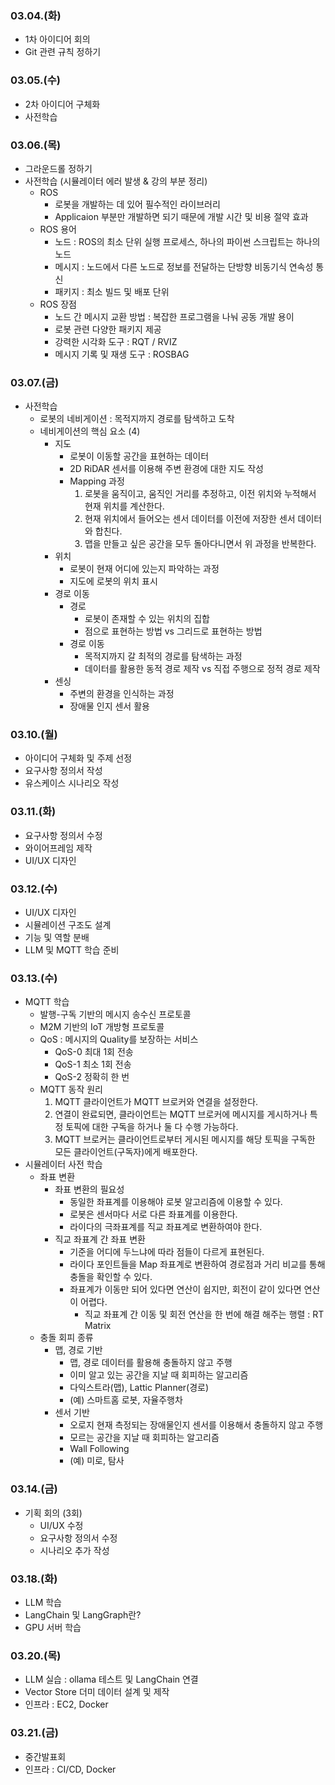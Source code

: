 ### 03.04.(화)

- 1차 아이디어 회의
- Git 관련 규칙 정하기

### 03.05.(수)

- 2차 아이디어 구체화
- 사전학습

### 03.06.(목)

- 그라운드롤 정하기
- 사전학습 (시뮬레이터 에러 발생 & 강의 부분 정리)
    - ROS
        - 로봇을 개발하는 데 있어 필수적인 라이브러리
        - Applicaion 부분만 개발하면 되기 때문에 개발 시간 및 비용 절약 효과
    - ROS 용어
        - 노드 : ROS의 최소 단위 실행 프로세스, 하나의 파이썬 스크립트는 하나의 노드
        - 메시지 : 노드에서 다른 노드로 정보를 전달하는 단방향 비동기식 연속성 통신
        - 패키지 : 최소 빌드 및 배포 단위
    - ROS 장점
        - 노드 간 메시지 교환 방법 : 복잡한 프로그램을 나눠 공동 개발 용이
        - 로봇 관련 다양한 패키지 제공
        - 강력한 시각화 도구 : RQT / RVIZ
        - 메시지 기록 및 재생 도구 : ROSBAG

### 03.07.(금)

- 사전학습
    - 로봇의 네비게이션 : 목적지까지 경로를 탐색하고 도착
    - 네비게이션의 핵심 요소 (4)
        - 지도
            - 로봇이 이동할 공간을 표현하는 데이터
            - 2D RiDAR 센서를 이용해 주변 환경에 대한 지도 작성
            - Mapping 과정
                1. 로봇을 움직이고, 움직인 거리를 추정하고, 이전 위치와 누적해서 현재 위치를 계산한다.
                2. 현재 위치에서 들어오는 센서 데이터를 이전에 저장한 센서 데이터와 합친다.
                3. 맵을 만들고 싶은 공간을 모두 돌아다니면서 위 과정을 반복한다.
        - 위치
            - 로봇이 현재 어디에 있는지 파악하는 과정
            - 지도에 로봇의 위치 표시
        - 경로 이동
            - 경로
                - 로봇이 존재할 수 있는 위치의 집합
                - 점으로 표현하는 방법 vs 그리드로 표현하는 방법
            - 경로 이동
                - 목적지까지 갈 최적의 경로를 탐색하는 과정
                - 데이터를 활용한 동적 경로 제작 vs 직접 주행으로 정적 경로 제작
        - 센싱
            - 주변의 환경을 인식하는 과정
            - 장애물 인지 센서 활용

### 03.10.(월)

- 아이디어 구체화 및 주제 선정
- 요구사항 정의서 작성
- 유스케이스 시나리오 작성

### 03.11.(화)

- 요구사항 정의서 수정
- 와이어프레임 제작
- UI/UX 디자인

### 03.12.(수)

- UI/UX 디자인
- 시뮬레이션 구조도 설계
- 기능 및 역할 분배
- LLM 및 MQTT 학습 준비

### 03.13.(수)

- MQTT 학습
    - 발행-구독 기반의 메시지 송수신 프로토콜
    - M2M 기반의 IoT 개방형 프로토콜
    - QoS : 메시지의 Quality를 보장하는 서비스
        - QoS-0 최대 1회 전송
        - QoS-1 최소 1회 전송
        - QoS-2 정확히 한 번
    - MQTT 동작 원리
        1. MQTT 클라이언트가 MQTT 브로커와 연결을 설정한다.
        2. 연결이 완료되면, 클라이언트는 MQTT 브로커에 메시지를 게시하거나 특정 토픽에 대한 구독을 하거나 둘 다 수행 가능하다.
        3. MQTT 브로커는 클라이언트로부터 게시된 메시지를 해당 토픽을 구독한 모든 클라이언트(구독자)에게 배포한다.
- 시뮬레이터 사전 학습
    - 좌표 변환
        - 좌표 변환의 필요성
            - 동일한 좌표계를 이용해야 로봇 알고리즘에 이용할 수 있다.
            - 로봇은 센서마다 서로 다른 좌표계를 이용한다.
            - 라이다의 극좌표계를 직교 좌표계로 변환하여야 한다.
        - 직교 좌표계 간 좌표 변환
            - 기준을 어디에 두느냐에 따라 점들이 다르게 표현된다.
            - 라이다 포인트들을 Map 좌표계로 변환하여 경로점과 거리 비교를 통해 충돌을 확인할 수 있다.
            - 좌표계가 이동만 되어 있다면 연산이 쉽지만, 회전이 같이 있다면 연산이 어렵다.
                - 직교 좌표계 간 이동 및 회전 연산을 한 번에 해결 해주는 행렬 : RT Matrix
    - 충돌 회피 종류
        - 맵, 경로 기반
            - 맵, 경로 데이터를 활용해 충돌하지 않고 주행
            - 이미 알고 있는 공간을 지날 때 회피하는 알고리즘
            - 다익스트라(맵), Lattic Planner(경로)
            - (예) 스마트홈 로봇, 자율주행차
        - 센서 기반
            - 오로지 현재 측정되는 장애물인지 센서를 이용해서 충돌하지 않고 주행
            - 모르는 공간을 지날 때 회피하는 알고리즘
            - Wall Following
            - (예) 미로, 탐사

### 03.14.(금)

- 기획 회의 (3회)
    - UI/UX 수정
    - 요구사항 정의서 수정
    - 시나리오 추가 작성

### 03.18.(화)

- LLM 학습
- LangChain 및 LangGraph란?
- GPU 서버 학습

### 03.20.(목)

- LLM 실습 : ollama 테스트 및 LangChain 연결
- Vector Store 더미 데이터 설계 및 제작
- 인프라 : EC2, Docker

### 03.21.(금)

- 중간발표회
- 인프라 : CI/CD, Docker